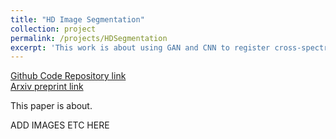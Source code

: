 ```yaml
---
title: "HD Image Segmentation"
collection: project
permalink: /projects/HDSegmentation
excerpt: 'This work is about using GAN and CNN to register cross-spectral remote sensing images.'
---
```


[Github Code Repository link](https://github.com/SiddharthSaravanan/UHDImageSegmentation)
<br />
[Arxiv preprint link](https://github.com/SiddharthSaravanan/UHDImageSegmentation)

This paper is about.

ADD IMAGES ETC HERE
